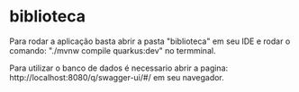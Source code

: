 # biblioteca

Para rodar a aplicação basta abrir a pasta "biblioteca" em seu IDE e rodar o comando:
"./mvnw compile quarkus:dev" no termminal.

Para utilizar o banco de dados é necessario abrir a pagina: http://localhost:8080/q/swagger-ui/#/ em seu navegador.